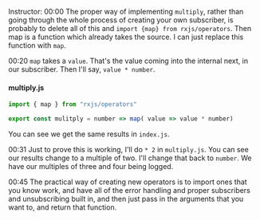 Instructor: 00:00 The proper way of implementing `multiply`, rather than going through the whole process of creating your own subscriber, is probably to delete all of this and `import {map} from rxjs/operators`. Then map is a function which already takes the source. I can just replace this function with `map`.

00:20 `map` takes a `value`. That's the value coming into the internal next, in our subscriber. Then I'll say, `value * number`. 

#### multiply.js
```javascript
import { map } from "rxjs/operators"

export const mulitply = number => map( value => value * number)
```

You can see we get the same results in `index.js`.

00:31 Just to prove this is working, I'll do `* 2` in `multiply.js`. You can see our results change to a multiple of two. I'll change that back to `number`. We have our multiples of three and four being logged.

00:45 The practical way of creating new operators is to import ones that you know work, and have all of the error handling and proper subscribers and unsubscribing built in, and then just pass in the arguments that you want to, and return that function.